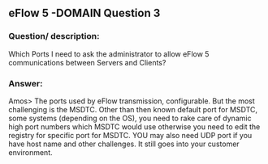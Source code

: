 ## eFlow 5 -DOMAIN Question 3 ##

### Question/ description: ###
Which Ports I need to ask the administrator to allow eFlow 5 communications between Servers and Clients?

### Answer: ###
Amos> The ports used by eFlow transmission, configurable. But the most challenging is the MSDTC. Other than then known default port for MSDTC, some systems (depending on the OS), you need to rake care of dynamic high port numbers which MSDTC would use otherwise you need to edit the registry for specific port for MSDTC. YOU may also need UDP port if you have host name and other challenges. It still goes into your customer environment.